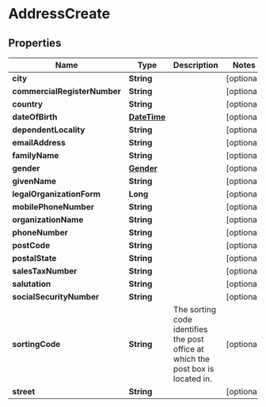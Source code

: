 
# AddressCreate

## Properties
Name | Type | Description | Notes
------------ | ------------- | ------------- | -------------
**city** | **String** |  |  [optional]
**commercialRegisterNumber** | **String** |  |  [optional]
**country** | **String** |  |  [optional]
**dateOfBirth** | [**DateTime**](DateTime.md) |  |  [optional]
**dependentLocality** | **String** |  |  [optional]
**emailAddress** | **String** |  |  [optional]
**familyName** | **String** |  |  [optional]
**gender** | [**Gender**](Gender.md) |  |  [optional]
**givenName** | **String** |  |  [optional]
**legalOrganizationForm** | **Long** |  |  [optional]
**mobilePhoneNumber** | **String** |  |  [optional]
**organizationName** | **String** |  |  [optional]
**phoneNumber** | **String** |  |  [optional]
**postCode** | **String** |  |  [optional]
**postalState** | **String** |  |  [optional]
**salesTaxNumber** | **String** |  |  [optional]
**salutation** | **String** |  |  [optional]
**socialSecurityNumber** | **String** |  |  [optional]
**sortingCode** | **String** | The sorting code identifies the post office at which the post box is located in. |  [optional]
**street** | **String** |  |  [optional]



